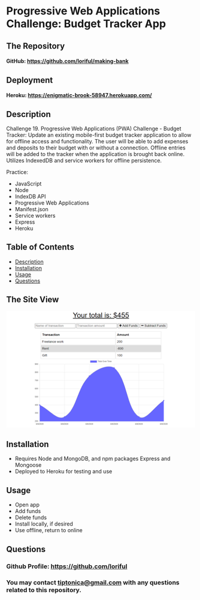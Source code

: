 

# **Progressive Web Applications Challenge: Budget Tracker App**
  
## **The Repository**
#### GitHub: https://github.com/loriful/making-bank

## **Deployment**
#### Heroku:  https://enigmatic-brook-58947.herokuapp.com/


## **Description**
Challenge 19. Progressive Web Applications (PWA) Challenge - Budget Tracker:
Update an existing mobile-first budget tracker application to allow for offline access and functionality. The user will be able to add expenses and deposits to their budget with or without a connection. Offline entries will be added to the tracker when the application is brought back online.  Utilizes IndexedDB and service workers for offline persistence. 


Practice: 
  - JavaScript
  - Node
  - IndexDB API
  - Progressive Web Applications
  - Manifest.json
  - Service workers
  - Express
  - Heroku

## **Table of Contents**
- [Description](#description)
- [Installation](#installation)
- [Usage](#usage)
- [Questions](#questions)

## **The Site View**

<p align="center">
  <img src="./public/images/mock-up.png" alt="Web Page Mock-Up">
  </b>
  </b>
</p>

## **Installation**
- Requires Node and MongoDB, and npm packages Express and Mongoose
- Deployed to Heroku for testing and use

## **Usage**
- Open app
- Add funds
- Delete funds
- Install locally, if desired
- Use offline, return to online

## **Questions**
### Github Profile:  https://github.com/loriful

### You may contact tiptonica@gmail.com with any questions related to this repository.

  
  